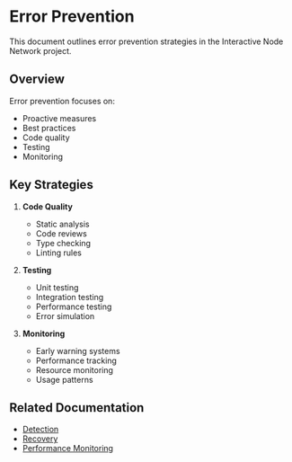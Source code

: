 # Error Prevention

This document outlines error prevention strategies in the Interactive Node Network project.

## Overview

Error prevention focuses on:
- Proactive measures
- Best practices
- Code quality
- Testing
- Monitoring

## Key Strategies

1. **Code Quality**
   - Static analysis
   - Code reviews
   - Type checking
   - Linting rules

2. **Testing**
   - Unit testing
   - Integration testing
   - Performance testing
   - Error simulation

3. **Monitoring**
   - Early warning systems
   - Performance tracking
   - Resource monitoring
   - Usage patterns

## Related Documentation

- [Detection](./detection.md)
- [Recovery](./recovery.md)
- [Performance Monitoring](../performance/monitoring.md) 